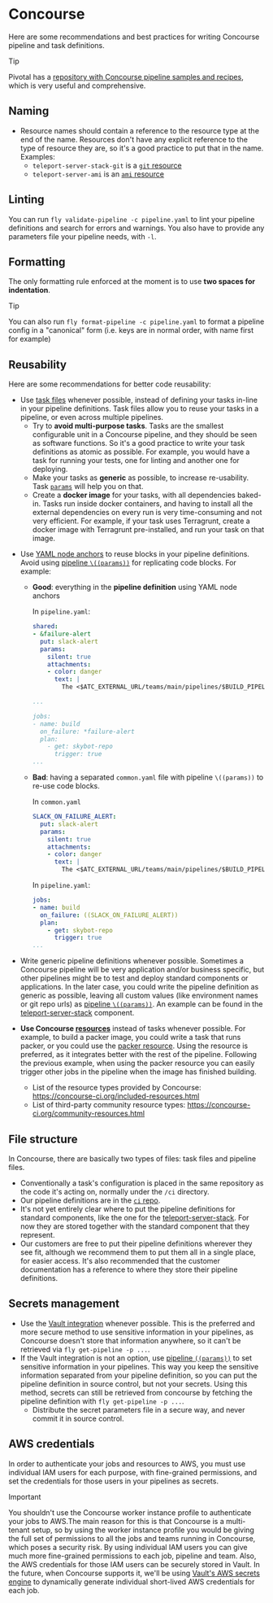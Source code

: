 # Concourse

Here are some recommendations and best practices for writing Concourse pipeline and task definitions.

> [!TIP]
> Pivotal has a [repository with Concourse pipeline samples and recipes](https://github.com/pivotalservices/concourse-pipeline-samples), which is very useful and comprehensive.

## Naming

* Resource names should contain a reference to the resource type at the end of the name. Resources don't have any explicit reference to the type of resource they are, so it's a good practice to put that in the name. Examples:
  * `teleport-server-stack-git` is a [`git` resource](https://github.com/concourse/git-resource)
  * `teleport-server-ami` is an [`ami` resource](https://github.com/jdub/ami-resource)

## Linting

You can run `fly validate-pipeline -c pipeline.yaml` to lint your pipeline definitions and search for errors and warnings. You also have to provide any parameters file your pipeline needs, with `-l`.

## Formatting

The only formatting rule enforced at the moment is to use **two spaces for indentation**.

> [!TIP]
> You can also run `fly format-pipeline -c pipeline.yaml` to format a pipeline config in a "canonical" form (i.e. keys are in normal order, with name first for example)

## Reusability

Here are some recommendations for better code reusability:

* Use [task files](https://concourse-ci.org/tasks.html) whenever possible, instead of defining your tasks in-line in your pipeline definitions. Task files allow you to reuse your tasks in a pipeline, or even across multiple pipelines.
  * Try to **avoid multi-purpose tasks**. Tasks are the smallest configurable unit in a Concourse pipeline, and they should be seen as software functions. So it's a good practice to write your task definitions as atomic as possible. For example, you would have a task for running your tests, one for linting and another one for deploying.
  * Make your tasks as **generic** as possible, to increase re-usability. Task [`params`](https://concourse-ci.org/tasks.html#task-params) will help you on that.
  * Create a **docker image** for your tasks, with all dependencies baked-in. Tasks run inside docker containers, and having to install all the external dependencies on every run is very time-consuming and not very efficient. For example, if your task uses Terragrunt, create a docker image with Terragrunt pre-installed, and run your task on that image.
<!-- TODO change to ghcr terragrunt image once skyscrapers/platform#1188 is completed -->
* Use [YAML node anchors](https://en.wikipedia.org/wiki/YAML#Advanced_components) to reuse blocks in your pipeline definitions. Avoid using [pipeline `\((params))`](https://concourse-ci.org/setting-pipelines.html) for replicating code blocks. For example:
  * **Good**: everything in the **pipeline definition** using YAML node anchors

    In `pipeline.yaml`:

    ```yaml
    shared:
    - &failure-alert
      put: slack-alert
      params:
        silent: true
        attachments:
        - color: danger
          text: |
            The <$ATC_EXTERNAL_URL/teams/main/pipelines/$BUILD_PIPELINE_NAME/jobs/$BUILD_JOB_NAME/builds/$BUILD_NAME|$BUILD_PIPELINE_NAME - $BUILD_JOB_NAME> job failed!

    ...

    jobs:
    - name: build
      on_failure: *failure-alert
      plan:
        - get: skybot-repo
          trigger: true
    ...
    ```

  * **Bad**: having a separated `common.yaml` file with pipeline `\((params))` to re-use code blocks.

    In `common.yaml`

    ```yaml
    SLACK_ON_FAILURE_ALERT:
      put: slack-alert
      params:
        silent: true
        attachments:
        - color: danger
          text: |
            The <$ATC_EXTERNAL_URL/teams/main/pipelines/$BUILD_PIPELINE_NAME/jobs/$BUILD_JOB_NAME/builds/$BUILD_NAME|$BUILD_PIPELINE_NAME - $BUILD_JOB_NAME> job failed!
    ```

    In `pipeline.yaml`:

    ```yaml
    jobs:
    - name: build
      on_failure: ((SLACK_ON_FAILURE_ALERT))
      plan:
        - get: skybot-repo
          trigger: true
    ...
    ```

* Write generic pipeline definitions whenever possible. Sometimes a Concourse pipeline will be very application and/or business specific, but other pipelines might be to test and deploy standard components or applications. In the later case, you could write the pipeline definition as generic as possible, leaving all custom values (like environment names or git repo urls) as [pipeline `\((params))`](https://concourse-ci.org/setting-pipelines.html). An example can be found in the [teleport-server-stack](https://github.com/skyscrapers/teleport-server-stack#concourse-pipeline) component.
* **Use Concourse [resources](https://concourse-ci.org/resources.html)** instead of tasks whenever possible. For example, to build a packer image, you could write a task that runs packer, or you could use the [packer resource](https://github.com/jdub/packer-resource). Using the resource is preferred, as it integrates better with the rest of the pipeline. Following the previous example, when using the packer resource you can easily trigger other jobs in the pipeline when the image has finished building.
  * List of the resource types provided by Concourse: <https://concourse-ci.org/included-resources.html>
  * List of third-party community resource types: <https://concourse-ci.org/community-resources.html>

## File structure

In Concourse, there are basically two types of files: task files and pipeline files.

* Conventionally a task's configuration is placed in the same repository as the code it's acting on, normally under the `/ci` directory.
* Our pipeline definitions are in the [`ci` repo](https://github.com/skyscrapers/ci).
* It's not yet entirely clear where to put the pipeline definitions for standard components, like the one for the [teleport-server-stack](https://github.com/skyscrapers/teleport-server-stack#concourse-pipeline). For now they are stored together with the standard component that they represent.
* Our customers are free to put their pipeline definitions wherever they see fit, although we recommend them to put them all in a single place, for easier access. It's also recommended that the customer documentation has a reference to where they store their pipeline definitions.

## Secrets management

* Use the [Vault integration](../tools/concourse.md#vault---concourse-integration) whenever possible. This is the preferred and more secure method to use sensitive information in your pipelines, as Concourse doesn't store that information anywhere, so it can't be retrieved via `fly get-pipeline -p ...`.
* If the Vault integration is not an option, use [pipeline `((params))`](https://concourse-ci.org/setting-pipelines.html) to set sensitive information in your pipelines. This way you keep the sensitive information separated from your pipeline definition, so you can put the pipeline definition in source control, but not your secrets. Using this method, secrets can still be retrieved from concourse by fetching the pipeline definition with `fly get-pipeline -p ...`.
  * Distribute the secret parameters file in a secure way, and never commit it in source control.

## AWS credentials

In order to authenticate your jobs and resources to AWS, you must use individual IAM users for each purpose, with fine-grained permissions, and set the credentials for those users in your pipelines as secrets.

> [!IMPORTANT]
> You shouldn't use the Concourse worker instance profile to authenticate your jobs to AWS.The main reason for this is that Concourse is a multi-tenant setup, so by using the worker instance profile you would be giving the full set of permissions to all the jobs and teams running in Concourse, which poses a security risk. By using individual IAM users you can give much more fine-grained permissions to each job, pipeline and team.
Also, the AWS credentials for those IAM users can be securely stored in Vault. In the future, when Concourse supports it, we'll be using [Vault's AWS secrets engine](https://www.vaultproject.io/docs/secrets/aws/index.html) to dynamically generate individual short-lived AWS credentials for each job.
